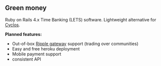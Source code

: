 ## Green money

Ruby on Rails 4.x Time Banking (LETS) software. Lightweight alternative for [Cyclos](http://www.cyclos.org).

**Planned features:**

* Out-of-box [Ripple gateway](https://ripple.com) support (trading over communities)
* Easy and free heroku deployment
* Mobile payment support
* consistent API